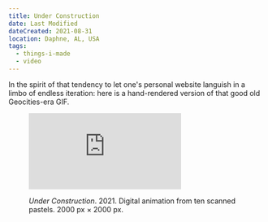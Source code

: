 ```yaml
---
title: Under Construction
date: Last Modified
dateCreated: 2021-08-31
location: Daphne, AL, USA
tags:
  - things-i-made
  - video
---
```

In the spirit of that tendency to let one's personal website languish in a limbo of endless iteration: here is a hand-rendered version of that good old Geocities-era GIF.

<figure>
  <div class="ratio ratio--square">
    <iframe
        src="https://player.vimeo.com/video/543968889?loop=1&amp;autoplay=1&amp;muted=1"
        loading="lazy"
        frameborder="0"
        allow="autoplay; fullscreen"
        allowfullscreen></iframe>
  </div>
  <figcaption>
    <p><i>Under Construction</i>. 2021. Digital animation from ten scanned pastels. 2000 px × 2000 px.</p>
  </figcaption>
</figure>

